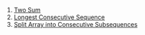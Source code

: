1) [Two Sum](https://leetcode.com/problems/two-sum/)
2) [Longest Consecutive Sequence](https://leetcode.com/problems/longest-consecutive-sequence/)
3) [Split Array into Consecutive Subsequences](https://leetcode.com/problems/split-array-into-consecutive-subsequences/)

